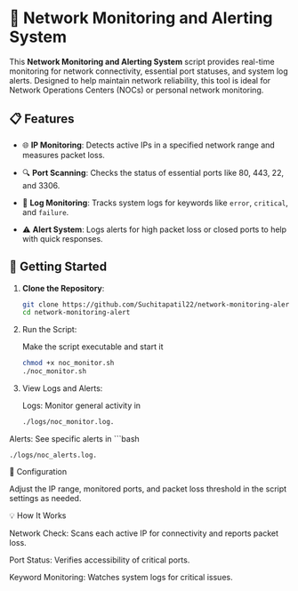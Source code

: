 # 📡 Network Monitoring and Alerting System

This **Network Monitoring and Alerting System** script provides real-time monitoring for network connectivity, essential port statuses, and system log alerts. Designed to help maintain network reliability, this tool is ideal for Network Operations Centers (NOCs) or personal network monitoring.

## 📋 Features
- 🌐 **IP Monitoring**: Detects active IPs in a specified network range and measures packet loss.
  
- 🔍 **Port Scanning**: Checks the status of essential ports like 80, 443, 22, and 3306.
  
- 📂 **Log Monitoring**: Tracks system logs for keywords like `error`, `critical`, and `failure`.
  
- ⚠️ **Alert System**: Logs alerts for high packet loss or closed ports to help with quick responses.
  

## 🚀 Getting Started

1. **Clone the Repository**:
   ```bash
   git clone https://github.com/Suchitapatil22/network-monitoring-alert.git
   cd network-monitoring-alert
2. Run the Script:

   Make the script executable and start it
   ```bash
   chmod +x noc_monitor.sh
   ./noc_monitor.sh

3. View Logs and Alerts:

   Logs: Monitor general activity in  
      ```bash  
    ./logs/noc_monitor.log.


  Alerts: See specific alerts in
    ```bash  

    ./logs/noc_alerts.log.


  🔧 Configuration
  
  Adjust the IP range, monitored ports, and packet loss threshold in the script settings as needed.
  
  
  💡 How It Works
  
  Network Check: Scans each active IP for connectivity and reports packet loss.
  
  Port Status: Verifies accessibility of critical ports.
  
  Keyword Monitoring: Watches system logs for critical issues.
